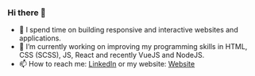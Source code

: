 ### Hi there 👋

<!--
**amallen1/amallen1** is a ✨ _special_ ✨ repository because its `README.md` (this file) appears on your GitHub profile.

Here are some ideas to get you started:

- 🔭 I’m currently working on ...
- 🌱 I’m currently learning ...
- 👯 I’m looking to collaborate on ...
- 🤔 I’m looking for help with ...
- 💬 Ask me about ...
- 📫 How to reach me: ...
- 😄 Pronouns: ...
- ⚡ Fun fact: ...
-->

- 🔭 I spend time on building responsive and interactive websites and applications.
- 🌱 I’m currently working on improving my programming skills in HTML, CSS (SCSS), JS, React and recently VueJS and NodeJS.
- 📫 How to reach me: [LinkedIn](https://www.linkedin.com/in/aniya-allen-96364812b/) or my website: [Website](https://www.aniyaallen.com/)
